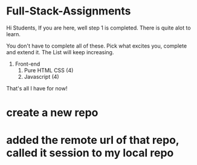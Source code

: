 # Full-Stack-Assignments

Hi Students, If you are here, well step 1 is completed.
There is quite alot to learn. 

You don't have to complete all of these. 
Pick what excites you, complete and extend it.
The List will keep increasing.

1. Front-end 
    1. Pure HTML CSS (4)
    1. Javascript (4)

That's all I have for now! 


# create a new repo 
# added the remote url of that repo, called it session to my local repo